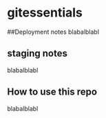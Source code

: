 # gitessentials

##Deployment notes
blabalblabl

## staging notes
blabalblabl

## How to use this repo
blabalblabl
